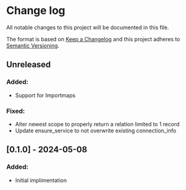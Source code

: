 # Change log
All notable changes to this project will be documented in this file.

The format is based on [Keep a Changelog](http://keepachangelog.com/)
and this project adheres to [Semantic Versioning](http://semver.org/).

## Unreleased
### Added:
- Support for Importmaps

### Fixed:
- Alter newest scope to properly return a relation limited to 1 record
- Update ensure_service to not overwrite existing connection_info

## [0.1.0] - 2024-05-08
### Added:
- Initial implimentation 
